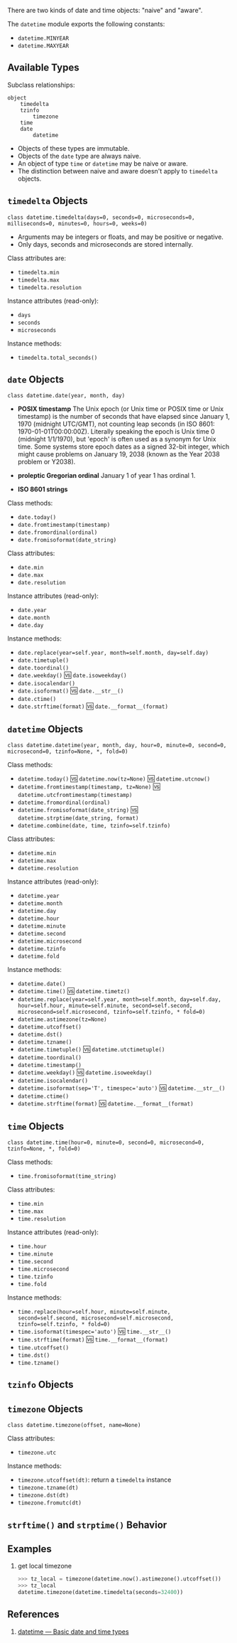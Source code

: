 There are two kinds of date and time objects: "naive" and "aware".

The `datetime` module exports the following constants:

- `datetime.MINYEAR`
- `datetime.MAXYEAR`    

## Available Types

Subclass relationships:

```
object
    timedelta
    tzinfo
        timezone
    time
    date
        datetime
```

- Objects of these types are immutable.
- Objects of the `date` type are always naive.
- An object of type `time` or `datetime` may be naive or aware.
- The distinction between naive and aware doesn't apply to `timedelta` objects.

## `timedelta` Objects

```
class datetime.timedelta(days=0, seconds=0, microseconds=0, milliseconds=0, minutes=0, hours=0, weeks=0)
```

- Arguments may be integers or floats, and may be positive or negative.
- Only days, seconds and microseconds are stored internally.

Class attributes are:

- `timedelta.min`
- `timedelta.max`
- `timedelta.resolution`

Instance attributes (read-only):

- `days`
- `seconds`
- `microseconds`

Instance methods:

- `timedelta.total_seconds()`

## `date` Objects

```
class datetime.date(year, month, day)
```

- **POSIX timestamp**
    The Unix epoch (or Unix time or POSIX time or Unix timestamp) is the number of seconds that have elapsed since January 1, 1970 (midnight UTC/GMT), not counting leap seconds (in ISO 8601: 1970-01-01T00:00:00Z). Literally speaking the epoch is Unix time 0 (midnight 1/1/1970), but 'epoch' is often used as a synonym for Unix time. Some systems store epoch dates as a signed 32-bit integer, which might cause problems on January 19, 2038 (known as the Year 2038 problem or Y2038).

- **proleptic Gregorian ordinal**
    January 1 of year 1 has ordinal 1.

- **ISO 8601 strings**

Class methods:

- `date.today()`
- `date.fromtimestamp(timestamp)`
- `date.fromordinal(ordinal)`
- `date.fromisoformat(date_string)`

Class attributes:

- `date.min`
- `date.max`
- `date.resolution`

Instance attributes (read-only):

- `date.year`
- `date.month`
- `date.day`

Instance methods:

- `date.replace(year=self.year, month=self.month, day=self.day)`
- `date.timetuple()`
- `date.toordinal()`
- `date.weekday()` :vs: `date.isoweekday()`
- `date.isocalendar()`
- `date.isoformat()` :vs: `date.__str__()`
- `date.ctime()`
- `date.strftime(format)` :vs: `date.__format__(format)`

## `datetime` Objects

```
class datetime.datetime(year, month, day, hour=0, minute=0, second=0, microsecond=0, tzinfo=None, *, fold=0)
```

Class methods:

- `datetime.today()` :vs: `datetime.now(tz=None)` :vs: `datetime.utcnow()`
- `datetime.fromtimestamp(timestamp, tz=None)` :vs: `datetime.utcfromtimestamp(timestamp)`
- `datetime.fromordinal(ordinal)`
- `datetime.fromisoformat(date_string)` :vs: `datetime.strptime(date_string, format)`
- `datetime.combine(date, time, tzinfo=self.tzinfo)`

Class attributes:

- `datetime.min`
- `datetime.max`
- `datetime.resolution`

Instance attributes (read-only):

- `datetime.year`
- `datetime.month`
- `datetime.day`
- `datetime.hour`
- `datetime.minute`
- `datetime.second`
- `datetime.microsecond`
- `datetime.tzinfo`
- `datetime.fold`

Instance methods:

- `datetime.date()`
- `datetime.time()` :vs: `datetime.timetz()`
- `datetime.replace(year=self.year, month=self.month, day=self.day, hour=self.hour, minute=self.minute, second=self.second, microsecond=self.microsecond, tzinfo=self.tzinfo, * fold=0)`
- `datetime.astimezone(tz=None)`
- `datetime.utcoffset()`
- `datetime.dst()`
- `datetime.tzname()`
- `datetime.timetuple()` :vs: `datetime.utctimetuple()`
- `datetime.toordinal()`
- `datetime.timestamp()`
- `datetime.weekday()` :vs: `datetime.isoweekday()`
- `datetime.isocalendar()`
- `datetime.isoformat(sep='T', timespec='auto')` :vs: `datetime.__str__()`
- `datetime.ctime()`
- `datetime.strftime(format)` :vs: `datetime.__format__(format)`

## `time` Objects

```
class datetime.time(hour=0, minute=0, second=0, microsecond=0, tzinfo=None, *, fold=0)
```

Class methods:

- `time.fromisoformat(time_string)`

Class attributes:

- `time.min`
- `time.max`
- `time.resolution`

Instance attributes (read-only):

- `time.hour`
- `time.minute`
- `time.second`
- `time.microsecond`
- `time.tzinfo`
- `time.fold`

Instance methods:

- `time.replace(hour=self.hour, minute=self.minute, second=self.second, microsecond=self.microsecond, tzinfo=self.tzinfo, * fold=0)`
- `time.isoformat(timespec='auto')` :vs: `time.__str__()`
- `time.strftime(format)` :vs: `time.__format__(format)`
- `time.utcoffset()`
- `time.dst()`
- `time.tzname()`

## `tzinfo` Objects

## `timezone` Objects

```
class datetime.timezone(offset, name=None)
```

Class attributes:

- `timezone.utc`

Instance methods:

- `timezone.utcoffset(dt)`: return a `timedelta` instance
- `timezone.tzname(dt)`
- `timezone.dst(dt)`
- `timezone.fromutc(dt)`

## `strftime()` and `strptime()` Behavior

## Examples

1. get local timezone

    ```python
    >>> tz_local = timezone(datetime.now().astimezone().utcoffset())
    >>> tz_local
    datetime.timezone(datetime.timedelta(seconds=32400))
    ```

## References

1. [datetime — Basic date and time types](https://docs.python.org/3.7/library/datetime.html#)

